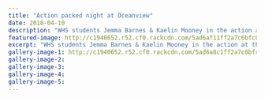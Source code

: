 ```yaml
---
title: "Action packed night at Oceanview"
date: 2018-04-10
description: "WHS students Jemma Barnes & Kaelin Mooney in the action at the final Speedway..."
featured-image: http://c1940652.r52.cf0.rackcdn.com/5ad6af11ff2a7c6bfc001620/Oceanview-10-Emma--Kaelin.jpg
excerpt: "WHS students Jemma Barnes & Kaelin Mooney in the action at the final Speedway meeting."
gallery-image-1: http://c1940652.r52.cf0.rackcdn.com/5ad6a8c1ff2a7c6bfc00161e/Oceanview-7-april-fireworks.jpg
gallery-image-2: 
gallery-image-3: 
gallery-image-4: 
gallery-image-5: 
---
```

